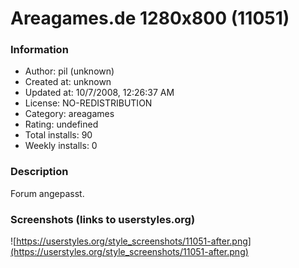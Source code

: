 # Areagames.de 1280x800 (11051)

### Information
- Author: pil (unknown)
- Created at: unknown
- Updated at: 10/7/2008, 12:26:37 AM
- License: NO-REDISTRIBUTION
- Category: areagames
- Rating: undefined
- Total installs: 90
- Weekly installs: 0


### Description
Forum angepasst.


### Screenshots (links to userstyles.org)
![https://userstyles.org/style_screenshots/11051-after.png](https://userstyles.org/style_screenshots/11051-after.png)


